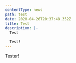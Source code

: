 ```yaml
---
contentType: news
path: test
date: 2020-04-26T20:37:48.352Z
title: Test
description: |-
  Test

  Test!
---
```

Tester!

